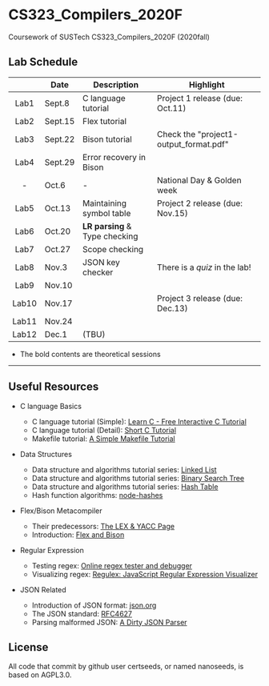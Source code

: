 <!--
 * @Github: https://github.com/Certseeds/CS323_Compilers
 * @Organization: SUSTech
 * @Author: nanoseeds
 * @Date: 2020-09-15 19:11:58
 * @LastEditors: nanoseeds
 * @LastEditTime: 2020-11-03 19:38:18
 * @License: CC-BY-NC-SA_V4_0 or any later version 
 -->

# CS323_Compilers_2020F

Coursework of SUSTech CS323_Compilers_2020F (2020fall)

## Lab Schedule

|       | Date    | Description                    | Highlight                              |
| :---: | ------- | ------------------------------ | -------------------------------------- |
| Lab1  | Sept.8  | C language tutorial            | Project 1 release (due: Oct.11)        |
| Lab2  | Sept.15 | Flex tutorial                  |                                        |
| Lab3  | Sept.22 | Bison tutorial                 | Check the "project1-output_format.pdf" |
| Lab4  | Sept.29 | Error recovery in Bison        |                                        |
|   -   | Oct.6   | -                              | National Day & Golden week             |
| Lab5  | Oct.13  | Maintaining symbol table       | Project 2 release (due: Nov.15)        |
| Lab6  | Oct.20  | **LR parsing** & Type checking |                                        |
| Lab7  | Oct.27  | Scope checking                 |                                        |
| Lab8  | Nov.3   | JSON key checker               | There is a *quiz* in the lab!          |
| Lab9  | Nov.10  |                                |                                        |
| Lab10 | Nov.17  |                                | Project 3 release (due: Dec.13)        |
| Lab11 | Nov.24  |                                |                                        |
| Lab12 | Dec.1   | (TBU)                          |                                        |

+ The bold contents are theoretical sessions

---

## Useful Resources

+ C language Basics
  + C language tutorial (Simple): [Learn C - Free Interactive C Tutorial](https://www.learn-c.org/)
  + C language tutorial (Detail): [Short C Tutorial](http://www.stat.cmu.edu/~brian/cprog.html)
  + Makefile tutorial: [A Simple Makefile Tutorial](https://cs.colby.edu/maxwell/courses/tutorials/maketutor/)

+ Data Structures
  + Data structure and algorithms tutorial series: [Linked List](https://www.tutorialspoint.com/data_structures_algorithms/linked_list_algorithms.htm)
  + Data structure and algorithms tutorial series: [Binary Search Tree](https://www.tutorialspoint.com/data_structures_algorithms/binary_search_tree.htm)
  + Data structure and algorithms tutorial series: [Hash Table](https://www.tutorialspoint.com/data_structures_algorithms/hash_data_structure.htm)
  + Hash function algorithms: [node-hashes](https://github.com/liushoukai/node-hashes)

+ Flex/Bison Metacompiler
  + Their predecessors: [The LEX & YACC Page](http://dinosaur.compilertools.net/)
  + Introduction: [Flex and Bison](https://aquamentus.com/flex_bison.html)

+ Regular Expression
  + Testing regex: [Online regex tester and debugger](https://regex101.com/)
  + Visualizing regex: [Regulex: JavaScript Regular Expression Visualizer](https://jex.im/regulex/)

+ JSON Related
  + Introduction of JSON format: [json.org](https://www.json.org/)
  + The JSON standard: [RFC4627](https://tools.ietf.org/html/rfc4627)
  + Parsing malformed JSON: [A Dirty JSON Parser](https://rmarcus.info/blog/2014/10/05/dirty-json-parser.html)

## License
All code that commit by github user certseeds, or named nanoseeds, is based on AGPL3.0.


